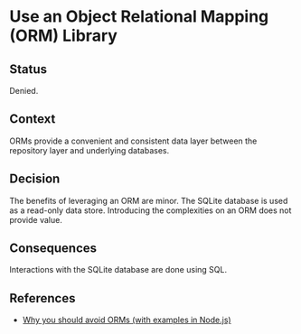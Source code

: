 # Use an Object Relational Mapping (ORM) Library

## Status

Denied.

## Context

ORMs provide a convenient and consistent data layer between the repository layer and underlying databases.

## Decision

The benefits of leveraging an ORM are minor. The SQLite database is used as a read-only data store. Introducing the complexities on an ORM does not provide value.

## Consequences

Interactions with the SQLite database are done using SQL.

## References

* [Why you should avoid ORMs (with examples in Node.js)](https://blog.logrocket.com/why-you-should-avoid-orms-with-examples-in-node-js-e0baab73fa5/)
